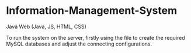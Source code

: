 # Information-Management-System
Java Web (Java, JS, HTML, CSS)
<p>To run the system on the server, firstly using the file to create the required MySQL databases and adjust the connecting configurations.</p> 
